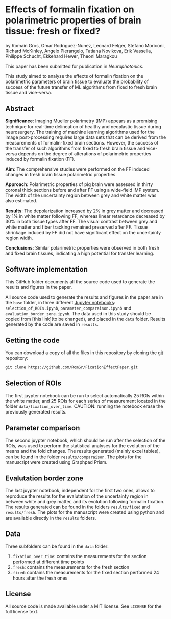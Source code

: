 # Effects of formalin fixation on polarimetric properties of brain tissue: fresh or fixed?

by
Romain Gros, Omar Rodrıguez-Nunez, Leonard Felger, Stefano Moriconi, Richard McKinley, Angelo Pierangelo, Tatiana Novikova, Erik Vassella, Philippe Schucht, Ekkehard Hewer, Theoni Maragkou

This paper has been submitted for publication in *Neurophotonics*.

This study aimed to analyse the effects of formalin fixation on the polarimetric parameters of brain tissue to evaluate the probability of success of the future transfer of ML algorithms from fixed to fresh brain tissue and vice-versa.


## Abstract

**Significance**: Imaging Mueller polarimetry (IMP) appears as a promising technique for real-time delineation of healthy and neoplastic tissue during neurosurgery. The training of machine learning algorithms used for the image post-processing requires large data sets that can be derived from the measurements of formalin-fixed brain sections. However, the success of the transfer of such algorithms from fixed to fresh brain tissue and vice-versa depends on the degree of alterations of polarimetric properties induced by formalin fixation (FF).

**Aim**: The comprehensive studies were performed on the FF induced changes in fresh brain tissue polarimetric properties.

**Approach**: Polarimetric properties of pig brain were assessed in thirty coronal thick sections before and after FF using a wide-field IMP system. The width of the uncertainty region between grey and white matter was also estimated. 

**Results**: The depolarization increased by 2% in grey matter and decreased by 1% in white matter following FF, whereas linear retardance decreased by 30% in both tissue types after FF. The visual contrast between grey and white matter and fiber tracking remained preserved after FF. Tissue shrinkage induced by FF did not have significant effect on the uncertainty region width.

**Conclusions**: Similar polarimetric properties were observed in both fresh and fixed brain tissues, indicating a high potential for transfer learning.


## Software implementation

This GitHub folder documents all the source code used to generate the results and figures in the paper.

All source code used to generate the results and figures in the paper are in the `base` folder, in three different [Jupyter notebooks](http://jupyter.org/): `selection_of_ROIs.ipynb`,  `parameter_comparaison.ipynb` and `evaluation_border_zone.ipynb`. The data used in this study should be copied from [this link](to be changed), and placed in the `data` folder. Results generated by the code are saved in `results`.


## Getting the code

You can download a copy of all the files in this repository by cloning the
[git](https://git-scm.com/) repository:

    git clone https://github.com/RomGr/FixationEffectPaper.git


## Selection of ROIs

The first juypter notebook can be run to select automatically 25 ROIs within the white matter, and 25 ROIs for each series of measurement located in the folder `data/fixation_over_time`. CAUTION: running the notebook erase the previously generated results.


## Parameter comparison

The second juypter notebook, which should be run after the selection of the ROIs, was used to perform the statistical analyses for the evolution of the means and the fold changes. The results generated (mainly excel tables), can be found in the folder `results/comparaison`. The plots for the manuscript were created using Graphpad Prism.


## Evalutation border zone

The last juypter notebook, independent for the first two ones, allows to reproduce the results for the evalutation of the uncertainty region in between white and grey matter, and its evolution following formalin fixation. The results generated can be found in the folders `results/fixed` and `results/fresh`. The plots for the manuscript were created using python and are available directly in the `results` folders.


## Data

Three subfolders can be found in the `data` folder:
1. `fixation_over_time`: contains the measurements for the section performed at different time points
2. `fresh`: contains the measurements for the fresh section
3. `fixed`: contains the measurements for the fixed section performed 24 hours after the fresh ones


## License

All source code is made available under a MIT license. See `LICENSE` for the full license text.
